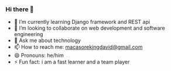 ### Hi there 👋 

- 🌱 I’m currently learning Django framework and REST api
- 👯 I’m looking to collaborate on web development and software engineering
- 💬 Ask me about technology
- 📫 How to reach me: macasorekingdavid@gmail.com
- 😄 Pronouns: he/him
- ⚡ Fun fact: i am a fast learner and a team player

